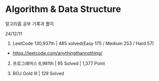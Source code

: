 # Algorithm & Data Structure

알고리즘 공부 기록과 풀이

24/12/11

1. LeetCode 130,937th | 485 solved(Easy 175 / Medium 253 / Hard 57)
- https://leetcode.com/anythingthannothing/

2. 프로그래머스 6,981th | 95 Solved | 1,377 Point

3. BOJ Gold III | 129 Solved
